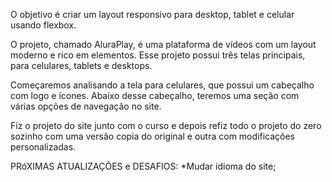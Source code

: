 O objetivo é criar um layout responsivo para desktop, tablet e celular usando flexbox.

O projeto, chamado AluraPlay, é uma plataforma de vídeos com um layout moderno e rico em elementos. Esse projeto possui três telas principais, para celulares, tablets e desktops.

Começaremos analisando a tela para celulares, que possui um cabeçalho com logo e ícones. Abaixo desse cabeçalho, teremos uma seção com várias opções de navegação no site.

Fiz o projeto do site junto com o curso e depois refiz todo o projeto do zero sozinho com uma versão copia do original e outra com modificações personalizadas.

PRóXIMAS ATUALIZAÇÔES e DESAFIOS:
*Mudar idioma do site;
